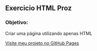 <h2>Exercicio HTML Proz</h2>
<h3>Objetivo:</h3>
<p>Criar uma página utilizando apenas HTML</p>

<!-- [Clique aqui para visualisar o projeto](https://alanpedrod.github.io/euro-tour/) -->

<a href="https://alanpedrod.github.io/euro-tour/" target="_blank">Visite meu projeto no GitHub Pages</a>